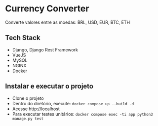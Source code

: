 # Currency Converter

Converte valores entre as moedas: BRL, USD, EUR, BTC, ETH

## Tech Stack

- Django, Django Rest Framework
- VueJS
- MySQL
- NGINX
- Docker

## Instalar e executar o projeto

- Clone o projeto
- Dentro do diretório, execute: ```docker compose up --build -d```
- Acesse http://localhost
- Para executar testes unitários: ```docker compose exec -ti app python3 manage.py test```